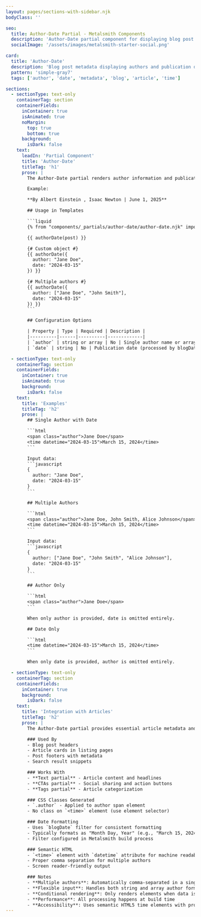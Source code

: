 ```yaml
---
layout: pages/sections-with-sidebar.njk
bodyClass: ''

seo:
  title: Author-Date Partial - Metalsmith Components
  description: 'Author-Date partial component for displaying blog post metadata with author and publication date'
  socialImage: '/assets/images/metalsmith-starter-social.png'

card:
  title: 'Author-Date'
  description: 'Blog post metadata displaying authors and publication date'
  pattern: 'simple-gray7'
  tags: ['author', 'date', 'metadata', 'blog', 'article', 'time']

sections:
  - sectionType: text-only
    containerTag: section
    containerFields:
      inContainer: true
      isAnimated: true
      noMargin:
        top: true
        bottom: true
      background:
        isDark: false
    text:
      leadIn: 'Partial Component'
      title: 'Author-Date'
      titleTag: 'h1'
      prose: |
        The Author-Date partial renders author information and publication dates for blog posts and articles. It handles both single authors and multiple co-authors, and formats dates using a blog-friendly format.

        Example:

        **By Albert Einstein , Isaac Newton | June 1, 2025**

        ## Usage in Templates

        ```liquid
        {% from "components/_partials/author-date/author-date.njk" import authorDate %}

        {{ authorDate(post) }}

        {# Custom object #}
        {{ authorDate({
          author: "Jane Doe",
          date: "2024-03-15"
        }) }}

        {# Multiple authors #}
        {{ authorDate({
          author: ["Jane Doe", "John Smith"],
          date: "2024-03-15"
        }) }}
        ```

        ## Configuration Options

        | Property | Type | Required | Description |
        |----------|------|----------|-------------|
        | `author` | string or array | No | Single author name or array of names |
        | `date` | string | No | Publication date (processed by blogDate filter) |

  - sectionType: text-only
    containerTag: section
    containerFields:
      inContainer: true
      isAnimated: true
      background:
        isDark: false
    text:
      title: 'Examples'
      titleTag: 'h2'
      prose: |
        ## Single Author with Date

        ```html
        <span class="author">Jane Doe</span>
        <time datetime="2024-03-15">March 15, 2024</time>
        ```

        Input data:
        ```javascript
        {
          author: "Jane Doe",
          date: "2024-03-15"
        }
        ```

        ## Multiple Authors

        ```html
        <span class="author">Jane Doe, John Smith, Alice Johnson</span>
        <time datetime="2024-03-15">March 15, 2024</time>
        ```

        Input data:
        ```javascript
        {
          author: ["Jane Doe", "John Smith", "Alice Johnson"],
          date: "2024-03-15"
        }
        ```

        ## Author Only

        ```html
        <span class="author">Jane Doe</span>
        ```

        When only author is provided, date is omitted entirely.

        ## Date Only

        ```html
        <time datetime="2024-03-15">March 15, 2024</time>
        ```

        When only date is provided, author is omitted entirely.

  - sectionType: text-only
    containerTag: section
    containerFields:
      inContainer: true
      background:
        isDark: false
    text:
      title: 'Integration with Articles'
      titleTag: 'h2'
      prose: |
        The Author-Date partial provides essential article metadata and works seamlessly with blog and content layouts.

        ### Used By
        - Blog post headers
        - Article cards in listing pages
        - Post footers with metadata
        - Search result snippets

        ### Works With
        - **Text partial** - Article content and headlines
        - **CTAs partial** - Social sharing and action buttons
        - **Tags partial** - Article categorization

        ### CSS Classes Generated
        - `.author` - Applied to author span element
        - No class on `<time>` element (use element selector)

        ### Date Formatting
        - Uses `blogDate` filter for consistent formatting
        - Typically formats as "Month Day, Year" (e.g., "March 15, 2024")
        - Filter configured in Metalsmith build process

        ### Semantic HTML
        - `<time>` element with `datetime` attribute for machine readability
        - Proper comma separation for multiple authors
        - Screen reader-friendly output

        ### Notes
        - **Multiple authors**: Automatically comma-separated in a single span
        - **Flexible input**: Handles both string and array author formats
        - **Conditional rendering**: Only renders elements when data is provided
        - **Performance**: All processing happens at build time
        - **Accessibility**: Uses semantic HTML5 time elements with proper attributes
---
```

